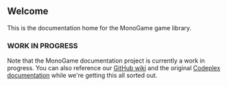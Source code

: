 ## Welcome
This is the documentation home for the MonoGame game library.

### WORK IN PROGRESS
Note that the MonoGame documentation project is currently a work in progress.  You can also reference our [GitHub wiki](http://github.com/mono/MonoGame/wiki) and the original [Codeplex documentation](http://monogame.codeplex.com/documentation) while we're getting this all sorted out.

